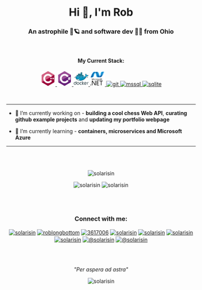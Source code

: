 <h1 align="center">Hi 👋, I'm Rob</h1>
<h3 align="center">An astrophile 🚀🪐 and software dev 🧙‍♂️ from Ohio</h3>

<br/>

<h4 align="center">My Current Stack:</h4>
<p align="center">
  <a href="https://www.w3schools.com/cpp/" target="_blank" rel="noreferrer">
    <img src="https://raw.githubusercontent.com/devicons/devicon/master/icons/cplusplus/cplusplus-original.svg" alt="cplusplus" width="40" height="40"/>
  </a>
  <a href="https://www.w3schools.com/cs/" target="_blank" rel="noreferrer">
    <img src="https://raw.githubusercontent.com/devicons/devicon/master/icons/csharp/csharp-original.svg" alt="csharp" width="40" height="40"/>
  </a>
  <a href="https://www.docker.com/" target="_blank" rel="noreferrer">
    <img src="https://raw.githubusercontent.com/devicons/devicon/master/icons/docker/docker-original-wordmark.svg" alt="docker" width="40" height="40"/>
  </a>
  <a href="https://dotnet.microsoft.com/" target="_blank" rel="noreferrer">
    <img src="https://raw.githubusercontent.com/devicons/devicon/master/icons/dot-net/dot-net-original-wordmark.svg" alt="dotnet" width="40" height="40"/>
  </a>
  <a href="https://git-scm.com/" target="_blank" rel="noreferrer">
    <img src="https://www.vectorlogo.zone/logos/git-scm/git-scm-icon.svg" alt="git" width="40" height="40"/>
  </a>
  <a href="https://www.microsoft.com/en-us/sql-server" target="_blank" rel="noreferrer">
    <img src="https://www.svgrepo.com/show/303229/microsoft-sql-server-logo.svg" alt="mssql" width="40" height="40"/>
  </a>
  <a href="https://www.sqlite.org/" target="_blank" rel="noreferrer">
    <img src="https://www.vectorlogo.zone/logos/sqlite/sqlite-icon.svg" alt="sqlite" width="40" height="40"/>
  </a>
</p>

<br/>

<hr/>

- 🔭 I’m currently working on - **building a cool chess Web API**, **curating github example projects** and **updating my portfolio webpage**

- 🌱 I’m currently learning - **containers, microservices and Microsoft Azure**

<hr/>

<br/><br/>

<p align="center">
  <img align="center" src="https://github-readme-stats.vercel.app/api/top-langs?username=solarisin&show_icons=true&locale=en&layout=compact" alt="solarisin" />
</p>
<p align="center">
  <img src="https://github-readme-stats.vercel.app/api?username=solarisin&show_icons=true&locale=en" alt="solarisin" />
  <img src="https://github-readme-streak-stats.herokuapp.com/?user=solarisin&" alt="solarisin" />
</p>

<br/><br/>

<h3 align="center">Connect with me:</h3>
<p align="center">
  <a href="https://twitter.com/solarisin" target="blank"><img align="center" src="https://raw.githubusercontent.com/rahuldkjain/github-profile-readme-generator/master/src/images/icons/Social/twitter.svg" alt="solarisin" height="30" width="40" /></a>
  <a href="https://linkedin.com/in/roblongbottom" target="blank"><img align="center" src="https://raw.githubusercontent.com/rahuldkjain/github-profile-readme-generator/master/src/images/icons/Social/linked-in-alt.svg" alt="roblongbottom" height="30" width="40" /></a>
  <a href="https://stackoverflow.com/users/3617006" target="blank"><img align="center" src="https://raw.githubusercontent.com/rahuldkjain/github-profile-readme-generator/master/src/images/icons/Social/stack-overflow.svg" alt="3617006" height="30" width="40" /></a>
  <a href="https://codepen.io/solarisin" target="blank"><img align="center" src="https://raw.githubusercontent.com/rahuldkjain/github-profile-readme-generator/master/src/images/icons/Social/codepen.svg" alt="solarisin" height="30" width="40" /></a>  
  <a href="https://www.codechef.com/users/solarisin" target="blank"><img align="center" src="https://cdn.jsdelivr.net/npm/simple-icons@3.1.0/icons/codechef.svg" alt="solarisin" height="30" width="40" /></a>
  <a href="https://www.hackerrank.com/solarisin" target="blank"><img align="center" src="https://raw.githubusercontent.com/rahuldkjain/github-profile-readme-generator/master/src/images/icons/Social/hackerrank.svg" alt="solarisin" height="30" width="40" /></a>
  <a href="https://www.leetcode.com/solarisin" target="blank"><img align="center" src="https://raw.githubusercontent.com/rahuldkjain/github-profile-readme-generator/master/src/images/icons/Social/leet-code.svg" alt="solarisin" height="30" width="40" /></a>
  <a href="https://www.hackerearth.com/@solarisin" target="blank"><img align="center" src="https://raw.githubusercontent.com/rahuldkjain/github-profile-readme-generator/master/src/images/icons/Social/hackerearth.svg" alt="@solarisin" height="30" width="40" /></a>
  <a href="https://medium.com/@solarisin" target="blank"><img align="center" src="https://raw.githubusercontent.com/rahuldkjain/github-profile-readme-generator/master/src/images/icons/Social/medium.svg" alt="@solarisin" height="30" width="40" /></a>
</p>

<br/><br/>

<p  align="center"><i>"Per aspera ad astra"</i><p>
<p align="center"> <img src="https://komarev.com/ghpvc/?username=solarisin&label=Profile%20views&color=0e75b6&style=flat" alt="solarisin" /> </p>
